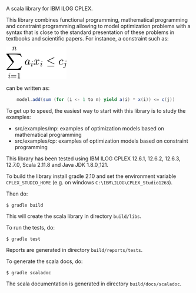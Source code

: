 A scala library for IBM ILOG CPLEX. 

This library combines functional programming, mathematical programming and constraint programming allowing to 
model optimization problems with a syntax that is close to the standard presentation of these problems in textbooks and 
scientific papers. For instance, a constraint such as:
 

![](equation.gif)

can be written as:

```scala
    model.add(sum (for (i <- 1 to n) yield a(i) * x(i)) <= c(j))
```

To get up to speed, the easiest way to start with this library is to study the examples:
 
 * src/examples/mp: examples of optimization models based on mathematical programming
 * src/examples/cp: examples of optimization models based on constraint programming

This library has been tested using IBM ILOG CPLEX 12.6.1, 12.6.2, 12.6.3, 12.7.0, Scala 2.11.8 and Java JDK 1.8.0_121.

To build the library install gradle 2.10 and set the environment variable `CPLEX_STUDIO_HOME` (e.g. 
on windows `C:\IBM\ILOG\CPLEX_Studio1263`).  

Then do:

```
$ gradle build
```

This will create the scala library in directory `build/libs`.


To run the tests, do:

```
$ gradle test
```

Reports are generated in directory `build/reports/tests`.

To generate the scala docs, do:

```
$ gradle scaladoc
```

The scala documentation is generated in directory `build/docs/scaladoc`.